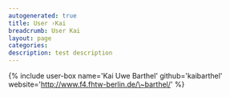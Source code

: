 ```yaml
---
autogenerated: true
title: User ›Kai
breadcrumb: User Kai
layout: page
categories: 
description: test description
---
```


{% include user-box name='Kai Uwe Barthel' github='kaibarthel' website='http://www.f4.fhtw-berlin.de/\~barthel/' %}
